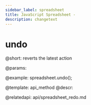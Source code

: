 ```yaml
---
sidebar_label: spreadsheet
title: JavaScript Spreadsheet - 
description: changetext
---
```


undo
=========

@short:
	reverts the latest action

@params:



@example:
spreadsheet.undo();

@template: api_method
@descr:

@relatedapi:
api/spreadsheet_redo.md